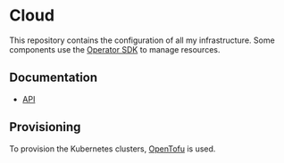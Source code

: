 # Cloud

This repository contains the configuration of all my infrastructure. Some components use the [Operator SDK][operator-sdk] to manage resources.

## Documentation

- [API](./docs/api.md)

## Provisioning

To provision the Kubernetes clusters, [OpenTofu][opentofu] is used.

[operator-sdk]: https://sdk.operatorframework.io/
[opentofu]: https://opentofu.org/
